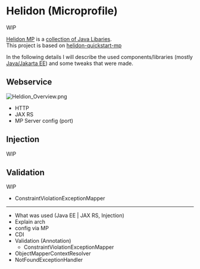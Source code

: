 # Helidon (Microprofile)

WIP


[Helidon MP](https://helidon.io/docs/latest/#/about/02_introduction) is a [collection of Java Libaries](https://alb2k.github.io/fuel-filling-service/dependencies/#Dependency_Tree).<br>
This project is based on [helidon-quickstart-mp](https://github.com/oracle/helidon/tree/master/examples/quickstarts/helidon-quickstart-mp)

In the following details I will describe the used components/libraries (mostly [Java/Jakarta EE](https://en.wikipedia.org/wiki/Jakarta_EE)) and some tweaks that were made.

## Webservice
![Heldion_Overview.png](https://user-images.githubusercontent.com/80211953/113520281-34e32f80-9592-11eb-8ea8-6d5d118864b2.png)

* HTTP
* JAX RS
* MP Server config (port)

## Injection
WIP

## Validation
WIP

* ConstraintViolationExceptionMapper

---

* What was used (Java EE | JAX RS, Injection)
* Explain arch
* config via MP
* CDI
* Validation (Annotation)
  * ConstraintViolationExceptionMapper
* ObjectMapperContextResolver
* NotFoundExceptionHandler

